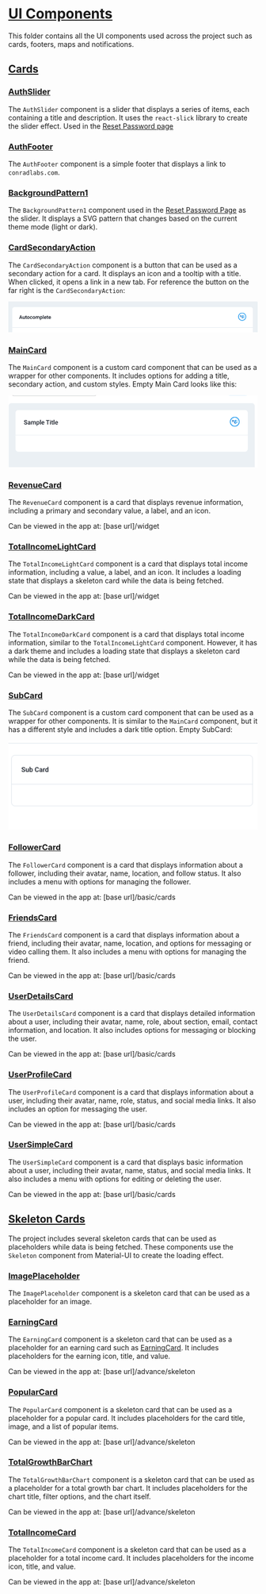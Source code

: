 # [UI Components](/src/ui-component/)

This folder contains all the UI components used across the project such as cards, footers, maps and notifications.


## [Cards](/src/ui-component/cards/)

### [AuthSlider](/src/ui-component/cards/AuthSlider.jsx)

The `AuthSlider` component is a slider that displays a series of items, each containing a title and description. It uses the `react-slick` library to create the slider effect. Used in the [Reset Password page](/src/views/pages/authentication/ResetPassword.jsx)

### [AuthFooter](/src/ui-component/cards/AuthFooter.jsx)

The `AuthFooter` component is a simple footer that displays a link to `conradlabs.com`.

### [BackgroundPattern1](/src/ui-component/cards/BackgroundPattern1.jsx)

The `BackgroundPattern1` component used in the [Reset Password Page](/src/views/pages/authentication/ResetPassword.jsx) as the slider. It displays a SVG pattern that changes based on the current theme mode (light or dark).

### [CardSecondaryAction](/src/ui-component/cards/CardSecondaryAction.jsx)

The `CardSecondaryAction` component is a button that can be used as a secondary action for a card. It displays an icon and a tooltip with a title. When clicked, it opens a link in a new tab. For reference the button on the far right is the `CardSecondaryAction`:

![image](./images/secondaryAction.png)

### [MainCard](/src/ui-component/cards/MainCard.jsx)

The `MainCard` component is a custom card component that can be used as a wrapper for other components. It includes options for adding a title, secondary action, and custom styles. Empty Main Card looks like this:

![Where are the turtles?!](./images/mainCard.png)

### [RevenueCard](/src/ui-component/cards/RevenueCard.jsx)

The `RevenueCard` component is a card that displays revenue information, including a primary and secondary value, a label, and an icon.

Can be viewed in the app at: [base url]/widget

### [TotalIncomeLightCard](/src/ui-component/cards/TotalIncomeLightCard.jsx)

The `TotalIncomeLightCard` component is a card that displays total income information, including a value, a label, and an icon. It includes a loading state that displays a skeleton card while the data is being fetched.

Can be viewed in the app at: [base url]/widget

### [TotalIncomeDarkCard](/src/ui-component/cards/TotalIncomeDarkCard.jsx)

The `TotalIncomeDarkCard` component is a card that displays total income information, similar to the `TotalIncomeLightCard` component. However, it has a dark theme and includes a loading state that displays a skeleton card while the data is being fetched.

Can be viewed in the app at: [base url]/widget

### [SubCard](/src/ui-component/cards/SubCard.jsx)

The `SubCard` component is a custom card component that can be used as a wrapper for other components. It is similar to the `MainCard` component, but it has a different style and includes a dark title option. Empty SubCard:

![alt text](./images/subCard.png)

### [FollowerCard](/src/ui-component/cards/FollowerCard.jsx)

The `FollowerCard` component is a card that displays information about a follower, including their avatar, name, location, and follow status. It also includes a menu with options for managing the follower. 

Can be viewed in the app at: [base url]/basic/cards

### [FriendsCard](/src/ui-component/cards/FriendsCard.jsx)

The `FriendsCard` component is a card that displays information about a friend, including their avatar, name, location, and options for messaging or video calling them. It also includes a menu with options for managing the friend.

Can be viewed in the app at: [base url]/basic/cards

### [UserDetailsCard](/src/ui-component/cards/UserDetailsCard.jsx)

The `UserDetailsCard` component is a card that displays detailed information about a user, including their avatar, name, role, about section, email, contact information, and location. It also includes options for messaging or blocking the user.

Can be viewed in the app at: [base url]/basic/cards

### [UserProfileCard](/src/ui-component/cards/UserProfileCard.jsx)

The `UserProfileCard` component is a card that displays information about a user, including their avatar, name, role, status, and social media links. It also includes an option for messaging the user.

Can be viewed in the app at: [base url]/basic/cards


### [UserSimpleCard](/src/ui-component/cards/UserSimpleCard.jsx)

The `UserSimpleCard` component is a card that displays basic information about a user, including their avatar, name, status, and social media links. It also includes a menu with options for editing or deleting the user.

Can be viewed in the app at: [base url]/basic/cards

## [Skeleton Cards](/src/ui-component/cards/Skeleton/)

The project includes several skeleton cards that can be used as placeholders while data is being fetched. These components use the `Skeleton` component from Material-UI to create the loading effect.

### [ImagePlaceholder](/src/ui-component/cards/Skeleton/ImagePlaceholder.jsx)

The `ImagePlaceholder` component is a skeleton card that can be used as a placeholder for an image.


### [EarningCard](/src/ui-component/cards/Skeleton/EarningCard.jsx)

The `EarningCard` component is a skeleton card that can be used as a placeholder for an earning card such as [EarningCard](/src/views/widget/EarningCard.jsx). It includes placeholders for the earning icon, title, and value.

Can be viewed in the app at: [base url]/advance/skeleton

### [PopularCard](/src/ui-component/cards/Skeleton/PopularCard.jsx)

The `PopularCard` component is a skeleton card that can be used as a placeholder for a popular card. It includes placeholders for the card title, image, and a list of popular items.

Can be viewed in the app at: [base url]/advance/skeleton

### [TotalGrowthBarChart](/src/ui-component/cards/Skeleton/TotalGrowthBarChart.jsx)

The `TotalGrowthBarChart` component is a skeleton card that can be used as a placeholder for a total growth bar chart. It includes placeholders for the chart title, filter options, and the chart itself.

Can be viewed in the app at: [base url]/advance/skeleton

### [TotalIncomeCard](/src/ui-component/cards/Skeleton/TotalIncomeCard.jsx)

The `TotalIncomeCard` component is a skeleton card that can be used as a placeholder for a total income card. It includes placeholders for the income icon, title, and value.

Can be viewed in the app at: [base url]/advance/skeleton
